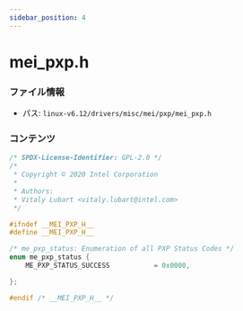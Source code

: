 ```yaml
---
sidebar_position: 4
---
```

# mei_pxp.h

### ファイル情報

- パス: `linux-v6.12/drivers/misc/mei/pxp/mei_pxp.h`

### コンテンツ

```h
/* SPDX-License-Identifier: GPL-2.0 */
/*
 * Copyright © 2020 Intel Corporation
 *
 * Authors:
 * Vitaly Lubart <vitaly.lubart@intel.com>
 */

#ifndef __MEI_PXP_H__
#define __MEI_PXP_H__

/* me_pxp_status: Enumeration of all PXP Status Codes */
enum me_pxp_status {
	ME_PXP_STATUS_SUCCESS			= 0x0000,

};

#endif /* __MEI_PXP_H__ */

```

